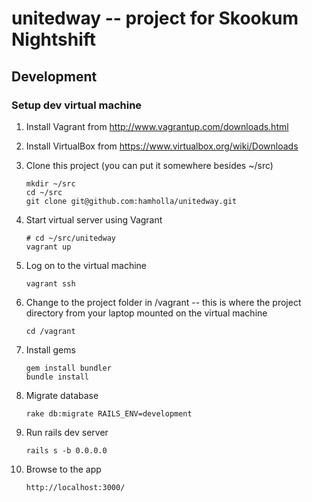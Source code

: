 # unitedway -- project for Skookum Nightshift

## Development

### Setup dev virtual machine

1. Install Vagrant from http://www.vagrantup.com/downloads.html
2. Install VirtualBox from https://www.virtualbox.org/wiki/Downloads
3. Clone this project (you can put it somewhere besides ~/src)

    ```
    mkdir ~/src
    cd ~/src
    git clone git@github.com:hamholla/unitedway.git
    ```

4. Start virtual server using Vagrant

    ```
    # cd ~/src/unitedway
    vagrant up
    ```

5. Log on to the virtual machine

    ```
    vagrant ssh
    ```

6. Change to the project folder in /vagrant -- this is where the project directory from your laptop mounted on the virtual machine

    ```
    cd /vagrant
    ```

7. Install gems

    ```
    gem install bundler
    bundle install
    ```

8. Migrate database

    ```
    rake db:migrate RAILS_ENV=development
    ```

9. Run rails dev server

    ```
    rails s -b 0.0.0.0
    ```

10. Browse to the app

    ```
    http://localhost:3000/
    ```
